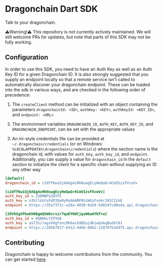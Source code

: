# Dragonchain Dart SDK

Talk to your dragonchain.

⚠️Warning!⚠️ This repository is not currently actively maintained. We will still welcome PRs for updates, but note that parts of this SDK may not be fully working.

## Configuration

In order to use this SDK, you need to have an Auth Key as well as
an Auth Key ID for a given Dragonchain ID. It is also strongly suggested that
you supply an endpoint locally so that a remote service isn't called to
automatically discover your dragonchain endpoint. These can be loaded into the
sdk in various ways, and are checked in the following order of precedence:

1. The `createClient` method can be initialized with an object containing
   the parameters `dragonchainId: <ID>`, `authKey: <KEY>`,
   `authKeyId: <KEY_ID>`, and `endpoint: <URL>`

2. The environment variables `DRAGONCHAIN_ID`,
   `AUTH_KEY`, `AUTH_KEY_ID`, and `DRAGONCHAIN_ENDPOINT`,
   can be set with the appropriate values

3. An ini-style credentials file can be provided at
   `~/.dragonchain/credentials` (or on Windows:
   `%LOCALAPPDATA%\dragonchain\credentials`) where the section name is the
   dragonchain id, with values for `auth_key`, `auth_key_id`, and `endpoint`.
   Additionally, you can supply a value for `dragonchain_id` in the
   `default` section to initialize the client for a specific chain
   without supplying an ID any other way

```ini
[default]
dragonchain_id = c2dffKwiGj6AGg4zHkNswgEcyHeQaGr4Cm5SzsFVceVv

[c2dffKwiGj6AGg4zHkNswgEcyHeQaGr4Cm5SzsFVceVv]
auth_key_id = JSDMWFUJDVTC
auth_key = n3hlldsFxFdP2De0yMu6A4MFRh1HGzFvn6rJ0ICZzkE
endpoint = https://35a7371c-a20a-4830-9a59-5d654fcd0a4a.api.dragonchain.com

[28VhSgtPhwkhKBgmQSW6vrsir7quEYHdCjqsW6aAYbfrw]
auth_key_id = OGNHGLYIFVUA
auth_key = aS73Si7agvX9gfxnLMh6ack9DEuidKiwQxkqBudXl81
endpoint = https://28567017-6412-44b6-80b2-12876fb3d4f5.api.dragonchain.com
```

## Contributing

Dragonchain is happy to welcome contributions from the community. You can get started [here](https://github.com/dragonchain/dragonchain-sdk-dart/blob/master/CONTRIBUTING.md).
